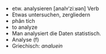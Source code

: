 - etw. analysieren [analʏˈziːʁən] Verb  
- Etwas untersuchen, zergliedern  
- phân tích  
- to analyze  
- Man analysiert die Daten statistisch.  
- Analyse (f)  
- Griechisch: *analuein*